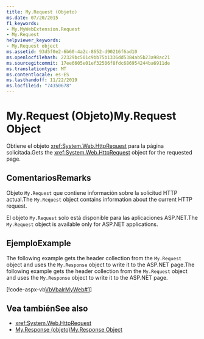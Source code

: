 ```yaml
---
title: My.Request (Objeto)
ms.date: 07/20/2015
f1_keywords:
- My.MyWebExtension.Request
- My.Request
helpviewer_keywords:
- My.Request object
ms.assetid: 93d5f0e2-6b60-4a2c-8652-d90216f6ad10
ms.openlocfilehash: 22329bc501c9bb75b1336dd5384ab5b23a98ac21
ms.sourcegitcommit: 17ee6605e01ef32506f8fdc686954244ba6911de
ms.translationtype: MT
ms.contentlocale: es-ES
ms.lasthandoff: 11/22/2019
ms.locfileid: "74350678"
---
```

# <a name="myrequest-object"></a><span data-ttu-id="fd29a-102">My.Request (Objeto)</span><span class="sxs-lookup"><span data-stu-id="fd29a-102">My.Request Object</span></span>
<span data-ttu-id="fd29a-103">Obtiene el objeto <xref:System.Web.HttpRequest> para la página solicitada.</span><span class="sxs-lookup"><span data-stu-id="fd29a-103">Gets the <xref:System.Web.HttpRequest> object for the requested page.</span></span>  
  
## <a name="remarks"></a><span data-ttu-id="fd29a-104">Comentarios</span><span class="sxs-lookup"><span data-stu-id="fd29a-104">Remarks</span></span>  
 <span data-ttu-id="fd29a-105">Objeto `My.Request` que contiene información sobre la solicitud HTTP actual.</span><span class="sxs-lookup"><span data-stu-id="fd29a-105">The `My.Request` object contains information about the current HTTP request.</span></span>  
  
 <span data-ttu-id="fd29a-106">El objeto `My.Request` solo está disponible para las aplicaciones ASP.NET.</span><span class="sxs-lookup"><span data-stu-id="fd29a-106">The `My.Request` object is available only for ASP.NET applications.</span></span>  
  
## <a name="example"></a><span data-ttu-id="fd29a-107">Ejemplo</span><span class="sxs-lookup"><span data-stu-id="fd29a-107">Example</span></span>  
 <span data-ttu-id="fd29a-108">The following example gets the header collection from the `My.Request` object and uses the `My.Response` object to write it to the ASP.NET page.</span><span class="sxs-lookup"><span data-stu-id="fd29a-108">The following example gets the header collection from the `My.Request` object and uses the `My.Response` object to write it to the ASP.NET page.</span></span>  
  
 [!code-aspx-vb[VbVbalrMyWeb#1](~/samples/snippets/visualbasic/VS_Snippets_VBCSharp/VbVbalrMyWeb/VB/Default.aspx#1)]  
  
## <a name="see-also"></a><span data-ttu-id="fd29a-109">Vea también</span><span class="sxs-lookup"><span data-stu-id="fd29a-109">See also</span></span>

- <xref:System.Web.HttpRequest>
- [<span data-ttu-id="fd29a-110">My.Response (objeto)</span><span class="sxs-lookup"><span data-stu-id="fd29a-110">My.Response Object</span></span>](../../../visual-basic/language-reference/objects/my-response-object.md)

